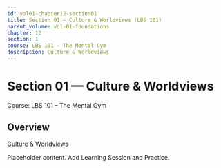 ```yaml
---
id: vol01-chapter12-section01
title: Section 01 — Culture & Worldviews (LBS 101)
parent_volume: vol-01-foundations
chapter: 12
section: 1
course: LBS 101 – The Mental Gym
description: Culture & Worldviews
---
```



# Section 01 — Culture & Worldviews
Course: LBS 101 – The Mental Gym

## Overview
Culture & Worldviews


Placeholder content. Add Learning Session and Practice.
